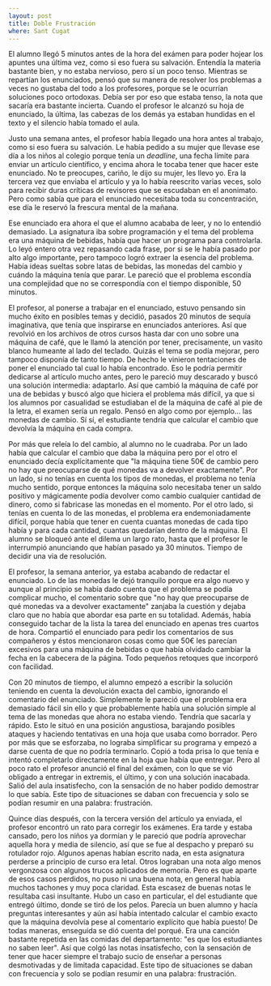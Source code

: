 ```yaml
---
layout: post
title: Doble Frustración
where: Sant Cugat
---
```


El alumno llegó 5 minutos antes de la hora del exámen para poder
hojear los apuntes una última vez, como si eso fuera su
salvación. Entendía la materia bastante bien, y no estaba nervioso,
pero sí un poco tenso. Mientras se repartían los enunciados, pensó que
su manera de resolver los problemas a veces no gustaba del todo a los
profesores, porque se le ocurrían soluciones poco ortodoxas. Debía ser
por eso que estaba tenso, la nota que sacaría era bastante
incierta. Cuando el profesor le alcanzó su hoja de enunciado, la
última, las cabezas de los demás ya estaban hundidas en el texto y el
silencio había tomado el aula.

Justo una semana antes, el profesor había llegado una hora antes al
trabajo, como si eso fuera su salvación. Le había pedido a su mujer
que llevase ese día a los niños al colegio porque tenía un *deadline*,
una fecha límite para enviar un artículo científico, y encima ahora le
tocaba tener que hacer este enunciado. No te preocupes, cariño, le
dijo su mujer, les llevo yo. Era la tercera vez que enviaba el
artículo y ya lo había reescrito varias veces, solo para recibir duras
críticas de revisores que se escudaban en el anonimato. Pero como
sabía que para el enunciado necesitaba toda su concentración, ese día
le reservó la frescura mental de la mañana.

Ese enunciado era ahora el que el alumno acababa de leer, y no lo
entendió demasiado. La asignatura iba sobre programación y el tema del
problema era una máquina de bebidas, había que hacer un programa para
controlarla. Lo leyó entero otra vez repasando cada frase, por si se
le había pasado por alto algo importante, pero tampoco logró extraer
la esencia del problema. Había ideas sueltas sobre latas de bebidas,
las monedas del cambio y cuándo la máquina tenía que parar. Le pareció
que el problema escondía una complejidad que no se correspondía con el
tiempo disponible, 50 minutos.

El profesor, al ponerse a trabajar en el enunciado, estuvo pensando
sin mucho éxito en posibles temas y decidió, pasados 20 minutos de
sequía imaginativa, que tenía que inspirarse en enunciados
anteriores. Así que revolvió en los archivos de otros cursos hasta dar
con uno sobre una máquina de café, que le llamó la atención por tener,
precisamente, un vasito blanco humeante al lado del teclado. Quizás el
tema se podía mejorar, pero tampoco disponía de tanto tiempo. De hecho
le vinieron tentaciones de poner el enunciado tal cual lo había
encontrado. Eso le podría permitir dedicarse al artículo mucho antes,
pero le pareció muy descarado y buscó una solución intermedia:
adaptarlo. Así que cambió la máquina de café por una de bebidas y
buscó algo que hiciera el problema más difícil, ya que si los alumnos
por casualidad se estudiaban el de la máquina de café al pie de la
letra, el examen sería un regalo. Pensó en algo como por
ejemplo... las monedas de cambio. Sí sí, el estudiante tendría que
calcular el cambio que devolvía la máquina en cada compra.

Por más que releía lo del cambio, al alumno no le cuadraba. Por un
lado había que calcular el cambio que daba la máquina pero por el otro
el enunciado decía explícitamente que "la máquina tiene 50€ de cambio
pero no hay que preocuparse de qué monedas va a devolver
exactamente". Por un lado, si no tenías en cuenta los tipos de
monedas, el problema no tenía mucho sentido, porque entonces la
máquina solo necesitaba tener un saldo positivo y mágicamente podía
devolver como cambio cualquier cantidad de dinero, como si fabricase
las monedas en el momento. Por el otro lado, si tenías en cuenta lo de
las monedas, el problema era endemoniadamente difícil, porque había
que tener en cuenta cuantas monedas de cada tipo había y para cada
cantidad, cuantas quedarían dentro de la máquina. El alumno se bloqueó
ante el dilema un largo rato, hasta que el profesor le interrumpió
anunciando que habían pasado ya 30 minutos. Tiempo de decidir una via
de resolución.

El profesor, la semana anterior, ya estaba acabando de redactar el
enunciado. Lo de las monedas le dejó tranquilo porque era algo nuevo y
aunque al principio se había dado cuenta que el problema se podía
complicar mucho, el comentario sobre que "no hay que preocuparse de
qué monedas va a devolver exactamente" zanjaba la cuestión y dejaba
claro que no había que abordar esa parte en su totalidad. Además,
había conseguido tachar de la lista la tarea del enunciado en apenas
tres cuartos de hora. Compartió el enunciado para pedir los
comentarios de sus compañeros y éstos mencionaron cosas como que 50€
les parecían excesivos para una máquina de bebidas o que había
olvidado cambiar la fecha en la cabecera de la página. Todo pequeños
retoques que incorporó con facilidad.

Con 20 minutos de tiempo, el alumno empezó a escribir la solución
teniendo en cuenta la devolución exacta del cambio, ignorando el
comentario del enunciado. Simplemente le pareció que el problema era
demasiado fácil sin ello y que probablemente había una solución simple
al tema de las monedas que ahora no estaba viendo. Tendría que sacarla
y rápido. Esto le situó en una posición angustiosa, barajando posibles
ataques y haciendo tentativas en una hoja que usaba como
borrador. Pero por más que se esforzaba, no lograba simplificar su
programa y empezó a darse cuenta de que no podría terminarlo. Copió a
toda prisa lo que tenía e intentó completarlo directamente en la hoja
que había que entregar. Pero al poco rato el profesor anunció el final
del exámen, con lo que se vió obligado a entregar in extremis, el
último, y con una solución inacabada. Salió del aula insatisfecho, con
la sensación de no haber podido demostrar lo que sabía. Este tipo de
situaciones se daban con frecuencia y solo se podían resumir en una
palabra: frustración.

Quince días después, con la tercera versión del artículo ya enviada,
el profesor encontró un rato para corregir los exámenes. Era tarde y
estaba cansado, pero los niños ya dormían y le pareció que podría
aprovechar aquella hora y media de silencio, así que se fue al
despacho y preparó su rotulador rojo. Algunos apenas habían escrito
nada, en esta asignatura perderse a principio de curso era
letal. Otros lograban una nota algo menos vergonzosa con algunos
trucos aplicados de memoria. Pero es que aparte de esos casos
perdidos, no puso ni una buena nota, en general había muchos tachones
y muy poca claridad. Esta escasez de buenas notas le resultaba casi
insultante. Hubo un caso en particular, el del estudiante que entregó
último, donde se tiró de los pelos. Parecía un buen alumno y hacía
preguntas interesantes y aún así había intentado calcular el cambio
exacto que la máquina devolvía pese al comentario explícito que había
puesto! De todas maneras, enseguida se dió cuenta del porqué. Era una
canción bastante repetida en las comidas del departamento: "es que los
estudiantes no saben leer". Así que colgó las notas insatisfecho, con
la sensación de tener que hacer siempre el trabajo sucio de enseñar a
personas desmotivadas y de limitada capacidad. Este tipo de
situaciones se daban con frecuencia y solo se podían resumir en una
palabra: frustración.
